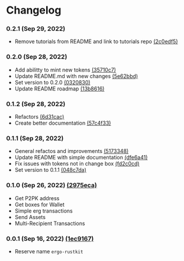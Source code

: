 # Changelog

### 0.2.1 (Sep 29, 2022)

- Remove tutorials from README and link to tutorials repo [(2c0edf5)](https://github.com/rust-ergo/rustkit/commit/2c0edf508d81258c742626c102d7d5189f144563)

### 0.2.0 (Sep 28, 2022)

- Add abilitty to mint new tokens [(35710c7)](https://github.com/rust-ergo/rustkit/commit/35710c76ee2bcccfabd3c8e81458e3277cd56ad1)
- Update README.md with new changes [(5e62bbd)](https://github.com/rust-ergo/rustkit/commit/5e62bbd48786c3dafd58a3dd689e49918f74cf48)
- Set version to 0.2.0 [(0320830)](https://github.com/rust-ergo/rustkit/commit/0320830d60ec5f12181cce0eac69390a42c2575c)
- Update README roadmap [(13b8616)](https://github.com/rust-ergo/rustkit/commit/13b86167240171c7b461c117881cd3c3870863d0)

### 0.1.2 (Sep 28, 2022)

- Refactors [(6d31cac)](https://github.com/rust-ergo/rustkit/commit/6d31cace6053733fe1c62ba33e363ae5c725dfee)
- Create better documentation [(57c4f33)](https://github.com/rust-ergo/rustkit/commit/57c4f331ca35de340be13f39b2bbc15c78a32c15)

### 0.1.1 (Sep 28, 2022)

- General refactos and improvements [(5173348)](https://github.com/rust-ergo/rustkit/commit/51733486d4daa0e44a95eb7ced908270052a9263)
- Update README with simple documentation [(dfe6a41)](https://github.com/rust-ergo/rustkit/commit/dfe6a4107f9cf80a1a0c0a588357ffcd42990ccb)
- Fix issues with tokens not in change box [(fd2c0cd)](https://github.com/rust-ergo/rustkit/commit/fd2c0cde76de0e8af382a601b59eec1b37caf65d)
- Set version to 0.1.1 [(048c7da)](https://github.com/rust-ergo/rustkit/commit/048c7daeb552d20e995ec2cf6105dbd1d1110ee9)

### 0.1.0 (Sep 26, 2022) [(2975eca)](https://github.com/rust-ergo/rustkit/commit/2975eca065398197b4f669519d356cd6ffd360c9)

- Get P2PK address
- Get boxes for Wallet
- Simple erg transactions
- Send Assets
- Multi-Recipient Transactions

### 0.0.1 (Sep 16, 2022) [(1ec9167)](https://github.com/rust-ergo/rustkit/commit/1ec9167ffe431eb7cc7bda4d3e0c103fd4b2d636)

- Reserve name `ergo-rustkit`